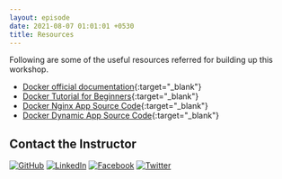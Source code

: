 ```yaml
---
layout: episode
date: 2021-08-07 01:01:01 +0530
title: Resources
---
```


Following are some of the useful resources referred for building up this workshop.

- [Docker official documentation](https://docs.docker.com/get-started/overview/){:target="_blank"}
- [Docker Tutorial for Beginners](https://www.youtube.com/watch?v=3c-iBn73dDE){:target="_blank"}
- [Docker Nginx App Source Code](https://github.com/brgurukul/docker-nginx-app){:target="_blank"}
- [Docker Dynamic App Source Code](https://gitlab.com/nanuchi/techworld-js-docker-demo-app){:target="_blank"}

## Contact the Instructor

<style>
  a img {
    display: inline;
  }
</style>

<a href="https://github.com/coolbrg" target="_blank"><img src="https://img.icons8.com/fluent/48/000000/github.png" alt="GitHub"/></a>
<a href="https://www.linkedin.com/in/mentorbrg/" target="_blank"><img src="https://img.icons8.com/fluent/48/000000/linkedin.png" alt="LinkedIn"/></a>
<a href="https://www.facebook.com/mentorbrg/" target="_blank"><img src="https://img.icons8.com/fluent/48/000000/facebook-new.png" alt="Facebook"/></a>
<a href="https://twitter.com/mentorbrg" target="_blank"><img src="https://img.icons8.com/fluent/48/000000/twitter.png" alt="Twitter"/></a>
